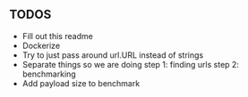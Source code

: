 ## TODOS

- Fill out this readme
- Dockerize
- Try to just pass around url.URL instead of strings
- Separate things so we are doing step 1: finding urls step 2: benchmarking
- Add payload size to benchmark
